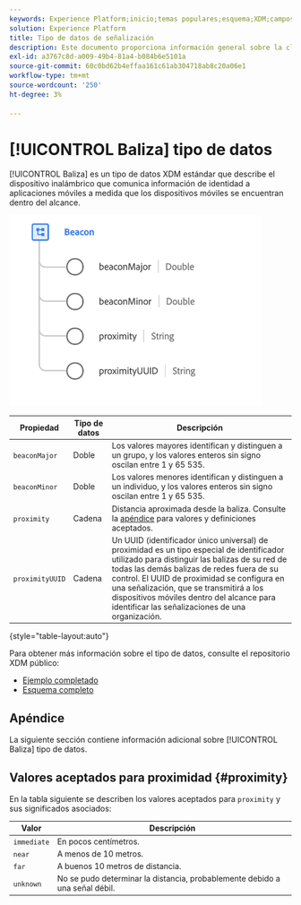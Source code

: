 ```yaml
---
keywords: Experience Platform;inicio;temas populares;esquema;XDM;campos;esquemas;esquemas;señalización;detalles de interacción;tipo de datos;tipo de datos;tipo de datos;
solution: Experience Platform
title: Tipo de datos de señalización
description: Este documento proporciona información general sobre la clase de perfil individual de XDM.
exl-id: a3767c8d-a009-49b4-81a4-b084b6e5101a
source-git-commit: 60c0bd62b4effaa161c61ab304718ab8c20a06e1
workflow-type: tm+mt
source-wordcount: '250'
ht-degree: 3%

---
```


# [!UICONTROL Baliza] tipo de datos

[!UICONTROL Baliza] es un tipo de datos XDM estándar que describe el dispositivo inalámbrico que comunica información de identidad a aplicaciones móviles a medida que los dispositivos móviles se encuentran dentro del alcance.

<img src="../images/data-types/beacon.png" width="450" /><br />

| Propiedad | Tipo de datos | Descripción |
| --- | --- | --- |
| `beaconMajor` | Doble | Los valores mayores identifican y distinguen a un grupo, y los valores enteros sin signo oscilan entre 1 y 65 535. |
| `beaconMinor` | Doble | Los valores menores identifican y distinguen a un individuo, y los valores enteros sin signo oscilan entre 1 y 65 535. |
| `proximity` | Cadena | Distancia aproximada desde la baliza. Consulte la [apéndice](#proximity) para valores y definiciones aceptados. |
| `proximityUUID` | Cadena | Un UUID (identificador único universal) de proximidad es un tipo especial de identificador utilizado para distinguir las balizas de su red de todas las demás balizas de redes fuera de su control. El UUID de proximidad se configura en una señalización, que se transmitirá a los dispositivos móviles dentro del alcance para identificar las señalizaciones de una organización. |

{style="table-layout:auto"}

Para obtener más información sobre el tipo de datos, consulte el repositorio XDM público:

* [Ejemplo completado](https://github.com/adobe/xdm/blob/master/components/datatypes/deprecated/beacon-interaction-details.example.1.json)
* [Esquema completo](https://github.com/adobe/xdm/blob/master/components/datatypes/deprecated/beacon-interaction-details.schema.json)

## Apéndice

La siguiente sección contiene información adicional sobre [!UICONTROL Baliza] tipo de datos.

## Valores aceptados para proximidad {#proximity}

En la tabla siguiente se describen los valores aceptados para `proximity` y sus significados asociados:

| Valor | Descripción |
| --- | --- |
| `immediate` | En pocos centímetros. |
| `near` | A menos de 10 metros. |
| `far` | A buenos 10 metros de distancia. |
| `unknown` | No se pudo determinar la distancia, probablemente debido a una señal débil. |
